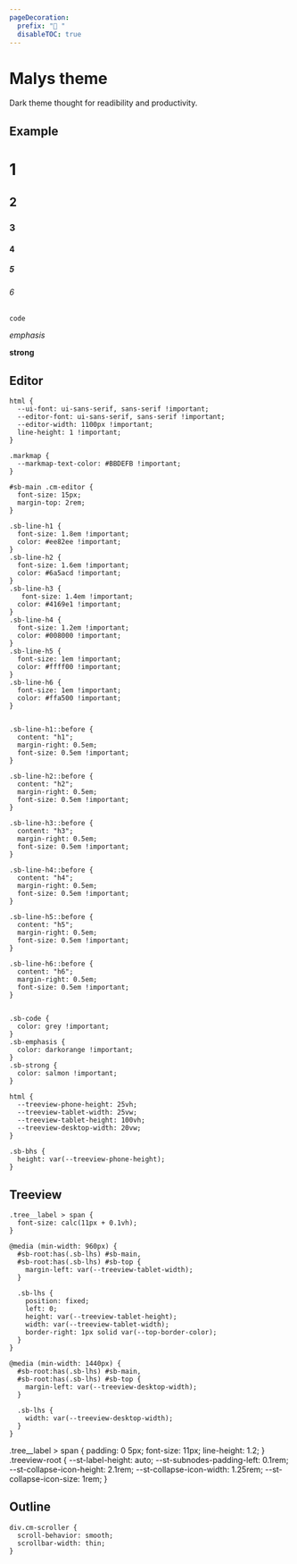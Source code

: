 ```yaml
---
pageDecoration:
  prefix: "🎄 "
  disableTOC: true
---
```


# Malys theme

Dark theme thought for readibility and productivity.

## Example
# 1 
## 2
### 3
#### 4
##### 5
###### 6

`code`

*emphasis*  

**strong**

## Editor

```space-style
html {
  --ui-font: ui-sans-serif, sans-serif !important;
  --editor-font: ui-sans-serif, sans-serif !important;
  --editor-width: 1100px !important;
  line-height: 1 !important;
}

.markmap {
  --markmap-text-color: #BBDEFB !important;
}

#sb-main .cm-editor {
  font-size: 15px;
  margin-top: 2rem;
}

.sb-line-h1 {
  font-size: 1.8em !important;
  color: #ee82ee !important;
}
.sb-line-h2 {
  font-size: 1.6em !important;
  color: #6a5acd !important;
}
.sb-line-h3 {
   font-size: 1.4em !important;
  color: #4169e1 !important;
}
.sb-line-h4 {
  font-size: 1.2em !important;
  color: #008000 !important;
}
.sb-line-h5 {
  font-size: 1em !important;
  color: #ffff00 !important;
}
.sb-line-h6 {
  font-size: 1em !important;
  color: #ffa500 !important;
}


.sb-line-h1::before {
  content: "h1";
  margin-right: 0.5em;
  font-size: 0.5em !important;
}

.sb-line-h2::before {
  content: "h2";
  margin-right: 0.5em;
  font-size: 0.5em !important;
}

.sb-line-h3::before {
  content: "h3";
  margin-right: 0.5em;
  font-size: 0.5em !important;
}

.sb-line-h4::before {
  content: "h4";
  margin-right: 0.5em;
  font-size: 0.5em !important;
}

.sb-line-h5::before {
  content: "h5";
  margin-right: 0.5em;
  font-size: 0.5em !important;
}

.sb-line-h6::before {
  content: "h6";
  margin-right: 0.5em;
  font-size: 0.5em !important;
}


.sb-code {
  color: grey !important;
}
.sb-emphasis {
  color: darkorange !important;
}
.sb-strong {
  color: salmon !important;
}

html {
  --treeview-phone-height: 25vh;
  --treeview-tablet-width: 25vw;
  --treeview-tablet-height: 100vh;
  --treeview-desktop-width: 20vw; 
}

.sb-bhs {
  height: var(--treeview-phone-height);
}
```

## Treeview
```space-style
.tree__label > span {
  font-size: calc(11px + 0.1vh);
}

@media (min-width: 960px) {
  #sb-root:has(.sb-lhs) #sb-main,
  #sb-root:has(.sb-lhs) #sb-top {
    margin-left: var(--treeview-tablet-width);
  }

  .sb-lhs {
    position: fixed;
    left: 0;
    height: var(--treeview-tablet-height);
    width: var(--treeview-tablet-width);
    border-right: 1px solid var(--top-border-color);
  }
}

@media (min-width: 1440px) {
  #sb-root:has(.sb-lhs) #sb-main,
  #sb-root:has(.sb-lhs) #sb-top {
    margin-left: var(--treeview-desktop-width);
  }

  .sb-lhs {
    width: var(--treeview-desktop-width);
  }
}
```

.tree__label > span {
    padding: 0 5px;
    font-size: 11px;
    line-height: 1.2;
}
.treeview-root {
    --st-label-height: auto;
    --st-subnodes-padding-left: 0.1rem;
    --st-collapse-icon-height: 2.1rem;
    --st-collapse-icon-width: 1.25rem;
    --st-collapse-icon-size: 1rem;
}

## Outline

```space-style
div.cm-scroller {
  scroll-behavior: smooth;
  scrollbar-width: thin;
}
```


